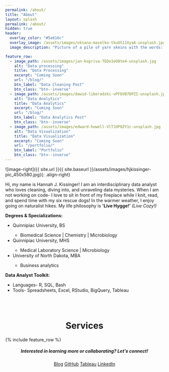 ```yaml
---
permalink: /about/
title: "About"
layout: splash
permalink: /about/
hidden: true
header:
  overlay_color: "#5e616c"
  overlay_image: /assets/images/oksana-maselko-tkuUS11XyaA-unsplash.jpg
  image_description: "Picture of a pile of yarn skeins with the words: About." 

feature_row:
  - image_path: /assets/images/jan-kopriva-TEDo1eO8te4-unsplash.jpg
    alt: "Data processing"
    title: "Data Processing"
    excerpt: "Coming Soon"
    url: "/blog/"
    btn_label: "Data Cleaning Post" 
    btn_class: "btn--inverse"
  - image_path: /assets/images/dawid-liberadzki-vPFbVB7DPZI-unsplash.jpg
    alt: "Data Analytics"
    title: "Data Analytics"
    excerpt: "Coming Soon"
    url: "/blog/"
    btn_label: "Data Analytics Post" 
    btn_class: "btn--inverse"
  - image_path: /assets/images/edward-howell-VlTJdP8ZY1c-unsplash.jpg
    alt: "Data Visualization"
    title: "Data Visualization"
    excerpt: "Coming Soon"
    url: "/portfolio/"
    btn_label: "Portfolio" 
    btn_class: "btn--inverse"
---
```



![image-right]({{ site.url }}{{ site.baseurl }}/assets/images/hjkissinger-pic_450x580.jpg){: .align-right}

<p>Hi, my name is Hannah J. Kissinger!  I am an interdisciplinary data analyst who loves cleaning, diving into, and unraveling data mysteries.  When I am not working on code- I love to sit in front of my fireplace while I knit, read, and spend time with my six rescue dogs!  In the warmer weather, I enjoy going on naturalist hikes. My life philosophy is <strong>'Live Hygge!' </strong><em>(Live Cozy!)</em>

<p><strong>Degrees & Specializations:</strong></p>
<ul>
  <li>Quinnipiac University, BS</li>
  <ul>
    <li>Biomedical Science | Chemistry | Microbiology</li>
  </ul>
  <li>Quinnipiac University, MHS</li>
  <ul>
    <li>Medical Laboratory Science | Microbiology</li>
    </ul>
  <li>University of North Dakota, MBA</li>
    <ul>
      <li>Business analytics</li>
    </ul>
</ul>
<p><strong>Data Analyst Toolkit:</strong></p>
<ul>
  <li>Languages- R, SQL, Bash</li>
  <li>Tools- Spreadsheets, Excel, RStudio, BigQuery, Tableau</li>
</ul>
<p><br><br></p>

<h1 style="text-align: center;">Services</h1>
{% include feature_row %}

<h5 style="text-align: center;">Interested in learning more or collaborating? <em>Let's connect!</em></h5>
<center><a href="https://hjkissinger.github.io/blog/" class="btn btn--inverse .btn--x-large">Blog</a>
<a href="https://github.com/hjkissinger/hjkissinger.github.io" class="btn btn--inverse .btn--x-large" >GitHub</a>
<a href="https://public.tableau.com/app/profile/hannah.kissinger6750" class="btn btn--inverse .btn--x-large">Tableau</a>
<a href="https://www.linkedin.com/in/hannah-j-kissinger-854403116/" class="btn btn--inverse .btn--x-large">LinkedIn</a></center>
